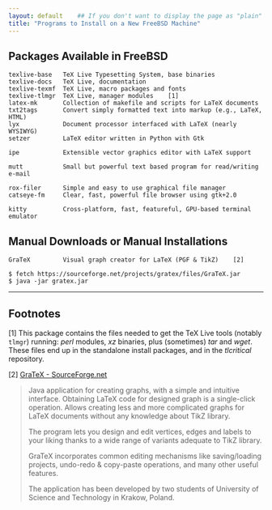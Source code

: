 ```yaml
---
layout: default    ## If you don't want to display the page as "plain"
title: "Programs to Install on a New FreeBSD Machine"
---
```


## Packages Available in FreeBSD 

```
texlive-base   TeX Live Typesetting System, base binaries
texlive-docs   TeX Live, documentation
texlive-texmf  TeX Live, macro packages and fonts
texlive-tlmgr  TeX Live, manager modules    [1] 
latex-mk       Collection of makefile and scripts for LaTeX documents
txt2tags       Convert simply formatted text into markup (e.g., LaTeX, HTML)
lyx            Document processor interfaced with LaTeX (nearly WYSIWYG)
setzer         LaTeX editor written in Python with Gtk

ipe            Extensible vector graphics editor with LaTeX support

mutt           Small but powerful text based program for read/writing e-mail

rox-filer      Simple and easy to use graphical file manager
catseye-fm     Clear, fast, powerful file browser using gtk+2.0

kitty          Cross-platform, fast, featureful, GPU-based terminal emulator
```


## Manual Downloads or Manual Installations 

```
GraTeX         Visual graph creator for LaTeX (PGF & TikZ)    [2] 
```

```
$ fetch https://sourceforge.net/projects/gratex/files/GraTeX.jar
$ java -jar gratex.jar  
```

----

## Footnotes

[1] This package contains the files needed to get the TeX Live tools (notably ```tlmgr```) running: *perl* modules, *xz* binaries, plus (sometimes) *tar* and *wget*.
These files end up in the standalone install packages, and in the *tlcritical* repository.

[2] [GraTeX - SourceForge.net](https://sourceforge.net/projects/gratex/)    
> Java application for creating graphs, with a simple and intuitive interface. Obtaining LaTeX code for designed graph is a single-click operation.
Allows creating less and more complicated graphs for LaTeX documents without any knowledge about TikZ library.
> 
> The program lets you design and edit vertices, edges and labels to your liking thanks to a wide range of variants adequate to TikZ library.
> 
> GraTeX incorporates common editing mechanisms like saving/loading projects, undo-redo & copy-paste operations, and many other useful features.
> 
> The application has been developed by two students of University of Science and Technology in Krakow, Poland.
